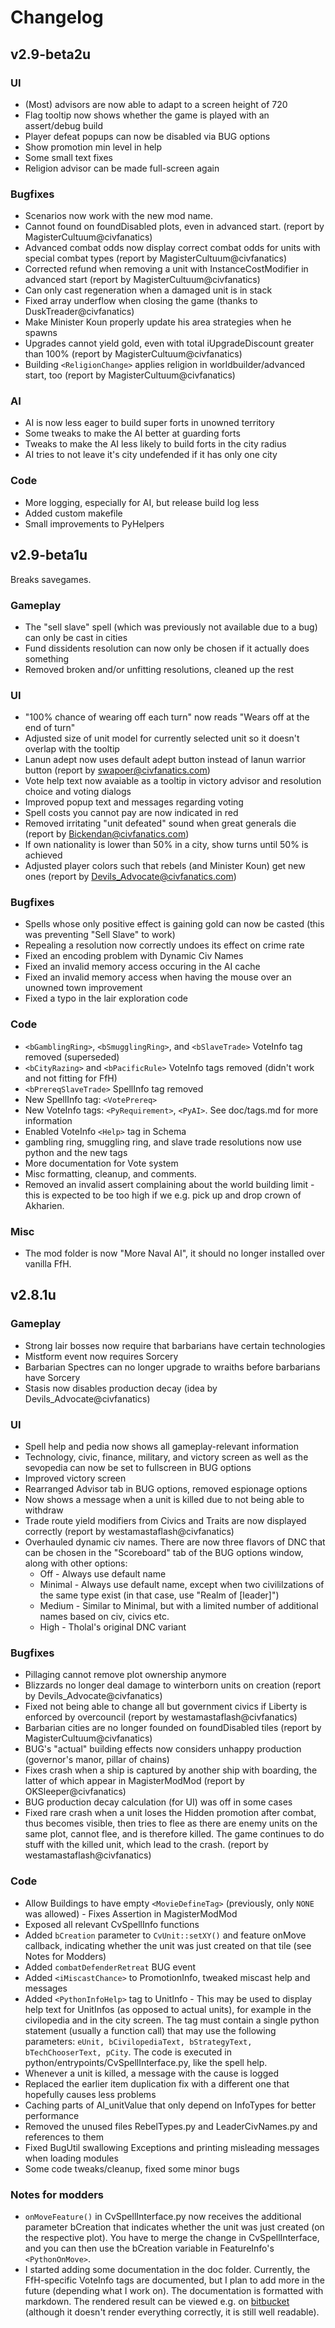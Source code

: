 # Changelog

## v2.9-beta2u

### UI
* (Most) advisors are now able to adapt to a screen height of 720
* Flag tooltip now shows whether the game is played with an assert/debug build
* Player defeat popups can now be disabled via BUG options
* Show promotion min level in help
* Some small text fixes
* Religion advisor can be made full-screen again

### Bugfixes
* Scenarios now work with the new mod name.
* Cannot found on foundDisabled plots, even in advanced start. (report by MagisterCultuum@civfanatics)
* Advanced combat odds now display correct combat odds for units with special combat types (report by MagisterCultuum@civfanatics)
* Corrected refund when removing a unit with InstanceCostModifier in advanced start (report by MagisterCultuum@civfanatics)
* Can only cast regeneration when a damaged unit is in stack
* Fixed array underflow when closing the game (thanks to DuskTreader@civfanatics)
* Make Minister Koun properly update his area strategies when he spawns
* Upgrades cannot yield gold, even with total iUpgradeDiscount greater than 100% (report by MagisterCultuum@civfanatics)
* Building `<ReligionChange>` applies religion in worldbuilder/advanced start, too (report by MagisterCultuum@civfanatics)

### AI
* AI is now less eager to build super forts in unowned territory
* Some tweaks to make the AI better at guarding forts
* Tweaks to make the AI less likely to build forts in the city radius
* AI tries to not leave it's city undefended if it has only one city

### Code
* More logging, especially for AI, but release build log less
* Added custom makefile
* Small improvements to PyHelpers


## v2.9-beta1u

Breaks savegames.

### Gameplay
* The "sell slave" spell (which was previously not available due to a bug) can only be cast in cities
* Fund dissidents resolution can now only be chosen if it actually does something
* Removed broken and/or unfitting resolutions, cleaned up the rest

### UI
* "100% chance of wearing off each turn" now reads "Wears off at the end of turn"
* Adjusted size of unit model for currently selected unit so it doesn't overlap with the tooltip
* Lanun adept now uses default adept button instead of lanun warrior button (report by swapoer@civfanatics.com)
* Vote help text now avaiable as a tooltip in victory advisor and resolution choice and voting dialogs
* Improved popup text and messages regarding voting
* Spell costs you cannot pay are now indicated in red
* Removed irritating "unit defeated" sound when great generals die (report by Bickendan@civfanatics.com)
* If own nationality is lower than 50% in a city, show turns until 50% is achieved
* Adjusted player colors such that rebels (and Minister Koun) get new ones (report by Devils_Advocate@civfanatics.com)

### Bugfixes
* Spells whose only positive effect is gaining gold can now be casted (this was preventing "Sell Slave" to work)
* Repealing a resolution now correctly undoes its effect on crime rate
* Fixed an encoding problem with Dynamic Civ Names
* Fixed an invalid memory access occuring in the AI cache
* Fixed an invalid memory access when having the mouse over an unowned town improvement
* Fixed a typo in the lair exploration code

### Code
* `<bGamblingRing>`, `<bSmugglingRing>`, and `<bSlaveTrade>` VoteInfo tag removed (superseded)
* `<bCityRazing>` and `<bPacificRule>` VoteInfo tags removed (didn't work and not fitting for FfH)
* `<bPrereqSlaveTrade>` SpellInfo tag removed
* New SpellInfo tag: `<VotePrereq>`
* New VoteInfo tags: `<PyRequirement>`, `<PyAI>`. See doc/tags.md for more information
* Enabled VoteInfo `<Help>` tag in Schema
* gambling ring, smuggling ring, and slave trade resolutions now use python and the new tags
* More documentation for Vote system
* Misc formatting, cleanup, and comments.
* Removed an invalid assert complaining about the world building limit - this is expected to be too high if we e.g. pick up and drop crown of Akharien.

### Misc
* The mod folder is now "More Naval AI", it should no longer installed over vanilla FfH.


## v2.8.1u

### Gameplay
* Strong lair bosses now require that barbarians have certain technologies
* Mistform event now requires Sorcery
* Barbarian Spectres can no longer upgrade to wraiths before barbarians have Sorcery
* Stasis now disables production decay (idea by Devils_Advocate@civfanatics)

### UI
* Spell help and pedia now shows all gameplay-relevant information
* Technology, civic, finance, military, and victory screen as well as the sevopedia can now be set to fullscreen in BUG options
* Improved victory screen
* Rearranged Advisor tab in BUG options, removed espionage options
* Now shows a message when a unit is killed due to not being able to withdraw
* Trade route yield modifiers from Civics and Traits are now displayed correctly (report by westamastaflash@civfanatics)
* Overhauled dynamic civ names. There are now three flavors of DNC that can be chosen in the "Scoreboard" tab of the BUG options window, along with other options:
	* Off - Always use default name
	* Minimal - Always use default name, except when two civililzations of the same type exist (in that case, use "Realm of [leader]")
	* Medium - Similar to Minimal, but with a limited number of additional names based on civ, civics etc.
	* High - Tholal's original DNC variant

### Bugfixes
* Pillaging cannot remove plot ownership anymore
* Blizzards no longer deal damage to winterborn units on creation (report by Devils_Advocate@civfanatics)
* Fixed not being able to change all but government civics if Liberty is enforced by overcouncil (report by westamastaflash@civfanatics)
* Barbarian cities are no longer founded on foundDisabled tiles (report by MagisterCultuum@civfanatics)
* BUG's "actual" building effects now considers unhappy production (governor's manor, pillar of chains)
* Fixes crash when a ship is captured by another ship with boarding, the latter of which appear in MagisterModMod (report by OKSleeper@civfanatics)
* BUG production decay calculation (for UI) was off in some cases
* Fixed rare crash when a unit loses the Hidden promotion after combat, thus becomes visible, then tries to flee as there are enemy units on the same plot, cannot flee, and is therefore killed. The game continues to do stuff with the killed unit, which lead to the crash. (report by westamastaflash@civfanatics)

### Code
* Allow Buildings to have empty `<MovieDefineTag>` (previously, only `NONE` was allowed) - Fixes Assertion in MagisterModMod
* Exposed all relevant CvSpellInfo functions
* Added `bCreation` parameter to `CvUnit::setXY()` and feature onMove callback, indicating whether the unit was just created on that tile (see Notes for Modders)
* Added `combatDefenderRetreat` BUG event
* Added `<iMiscastChance>` to PromotionInfo, tweaked miscast help and messages
* Added `<PythonInfoHelp>` tag to UnitInfo - This may be used to display help text for UnitInfos (as opposed to actual units), for example in the civilopedia and in the city screen. The tag must contain a single python statement (usually a function call) that may use the following parameters: `eUnit, bCivilopediaText, bStrategyText, bTechChooserText, pCity`. The code is executed in python/entrypoints/CvSpellInterface.py, like the spell help.
* Whenever a unit is killed, a message with the cause is logged
* Replaced the earlier item duplication fix with a different one that hopefully causes less problems
* Caching parts of AI_unitValue that only depend on InfoTypes for better performance
* Removed the unused files RebelTypes.py and LeaderCivNames.py and references to them
* Fixed BugUtil swallowing Exceptions and printing misleading messages when loading modules
* Some code tweaks/cleanup, fixed some minor bugs

### Notes for modders
* `onMoveFeature()` in CvSpellInterface.py now receives the additional parameter bCreation that indicates whether the unit was just created (on the respective plot). You have to merge the change in CvSpellInterface, and you can then use the bCreation variable in FeatureInfo's `<PythonOnMove>`.
* I started adding some documentation in the doc folder. Currently, the FfH-specific VoteInfo tags are documented, but I plan to add more in the future (depending what I work on). The documentation is formatted with markdown. The rendered result can be viewed e.g. on [bitbucket](https://bitbucket.org/lfgr/more-naval-ai/src/default/doc/tags.md) (although it doesn't render everything correctly, it is still well readable).
